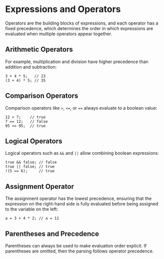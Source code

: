 # Expressions and Operators

Operators are the building blocks of expressions, and each operator has a fixed precedence, which determines the order in which expressions are evaluated when multiple operators appear together.

## Arithmetic Operators

For example, multiplication and division have higher precedence than addition and subtraction:

```kaori
3 + 4 * 5;   // 23
(3 + 4) * 5; // 35
```

## Comparison Operators

Comparison operators like `>`, `<=`, or `==` always evaluate to a boolean value:

```kaori
12 > 7;    // true
7 == 12;   // false
95 >= 95;  // true
```

## Logical Operators

Logical operators such as `&&` and `||` allow combining boolean expressions:

```kaori
true && false; // false
true || false; // true
!(5 == 6);     // true
```

## Assignment Operator

The assignment operator has the lowest precedence, ensuring that the expression on the right-hand side is fully evaluated before being assigned to the variable on the left:

```kaori
a = 3 + 4 * 2; // a = 11
```

## Parentheses and Precedence

Parentheses can always be used to make evaluation order explicit. If parentheses are omitted, then the parsing follows operator precedence.
